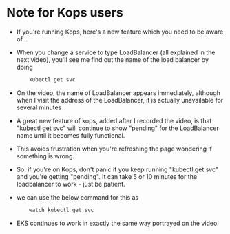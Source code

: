 # Note for Kops users

- If you're running Kops, here's a new feature which you need to be aware of...

- When you change a service to type LoadBalancer (all explained in the next video),  you'll see me find out the name of the load balancer by doing

    ```bash
        kubectl get svc
    
    ```
- On the video, the name of LoadBalancer appears immediately, although when I visit the address of the LoadBalancer, it is actually unavailable for several minutes

- A great new feature of kops, added after I recorded the video, is that "kubectl get svc" will continue to show "pending" for the LoadBalancer name until it becomes fully functional.

-  This avoids frustration when you're refreshing the page wondering if something is wrong.

- So: if you're on Kops, don't panic if you keep running "kubectl get svc" and you're getting "pending". It can take 5 or 10 minutes for the loadbalancer to work - just be patient.

- we can use the below command for this as 
    
    ```bash
        watch kubectl get svc

    ```
- EKS continues to work in exactly the same way portrayed on the video.